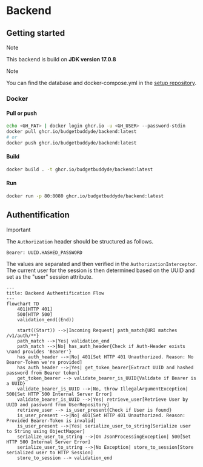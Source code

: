 # Backend

## Getting started

> [!NOTE]  
> This backend is build on **JDK version 17.0.8**

> [!NOTE]  
> You can find the database and docker-compose.yml in the [setup repository](https://github.com/budgetbuddyde/setup).


### Docker

#### Pull or push

```bash
echo <GH_PAT> | docker login ghcr.io -u <GH_USER> --password-stdin
docker pull ghcr.io/budgetbuddyde/backend:latest
# or
docker push ghcr.io/budgetbuddyde/backend:latest
```

#### Build

```bash
docker build . -t ghcr.io/budgetbuddyde/backend:latest
```

#### Run

```bash
docker run -p 80:8080 ghcr.io/budgetbuddyde/backend:latest
```

## Authentification

> [!IMPORTANT]  
> The `Authorization` header should be structured as follows.
>
> `Bearer: UUID.HASHED_PASSWORD`
>
> The values are separated and then verified in the `AuthorizationInterceptor`. The current user for the session is then determined based on the UUID and set as the "user" session attribute.

```mermaid
---
title: Backend Authentification Flow
---
flowchart TD
    401[HTTP 401]
    500[HTTP 500]
    validation_end((End))

    start((Start)) -->|Incoming Request| path_match{URI matches /v1/auth/**}
    path_match -->|Yes| validation_end
    path_match -->|No| has_auth_header{Check if Auth-Header exists \nand provides 'Bearer'}
    has_auth_header -->|No| 401[Set HTTP 401 Unauthorized. Reason: No Bearer-Token we're provided]
    has_auth_header -->|Yes| get_token_bearer[Extract UUID and hashed password from Bearer token]
    get_token_bearer --> validate_bearer_is_UUID{Validate if Bearer is a UUID}
    validate_bearer_is_UUID -->|No, throw IllegalArgumentException| 500[Set HTTP 500 Internal Server Error]
    validate_bearer_is_UUID -->|Yes| retrieve_user[Retrieve User by UUID and password from UserRepository]
    retrieve_user --> is_user_present{Check if User is found}
    is_user_present -->|No| 401[Set HTTP 401 Unauthorized. Reason: Provided Bearer-Token is invalid]
    is_user_present -->|Yes| serialize_user_to_string[Serialize user to String using ObjectMapper]
    serialize_user_to_string -->|On JsonProcessingException| 500[Set HTTP 500 Internal Server Error]
    serialize_user_to_string -->|No Exception| store_to_session[Store serialized user to HTTP Session]
    store_to_session --> validation_end
```